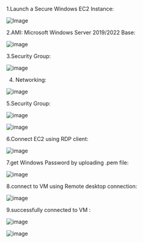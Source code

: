 1.Launch a Secure Windows EC2 Instance:

![Image](https://github.com/user-attachments/assets/5b5dcfc7-a215-48ac-a15d-1eaadb209dd4)


2.AMI: Microsoft Windows Server 2019/2022 Base:

![image](https://github.com/user-attachments/assets/2d6c4efb-b99f-4f26-bdd3-16bec49aa544)


3.Security Group: 

![image](https://github.com/user-attachments/assets/b597d8fc-9f14-4357-ae66-bbdae3fb3b8d)


4. Networking:
   
 ![image](https://github.com/user-attachments/assets/61a91829-aee0-4780-8f88-0b37b6e2daa0)


5.Security Group:

![image](https://github.com/user-attachments/assets/7cc92dff-6a0f-4b3c-a270-ad0b02f9d527)



![image](https://github.com/user-attachments/assets/fa7f66d9-44bf-409d-b378-0ec0f5d79cb6)


6.Connect EC2 using RDP client:

![image](https://github.com/user-attachments/assets/6c27dcd9-5631-49cc-8357-ec227cd93b5d)


7.get Windows Password by uploading .pem file: 

![image](https://github.com/user-attachments/assets/23368288-6798-4213-8d25-54503a27ff75)


8.connect to VM using Remote desktop connection: 

![image](https://github.com/user-attachments/assets/2d63d88a-3502-4226-af99-ab48c7c5c5e8)


9.successfully connected to VM :

![image](https://github.com/user-attachments/assets/26f055dd-4775-459d-a8c0-b91510bb5437)


![image](https://github.com/user-attachments/assets/df5bf557-afda-4f4c-88b4-4ba72c90a26c)









